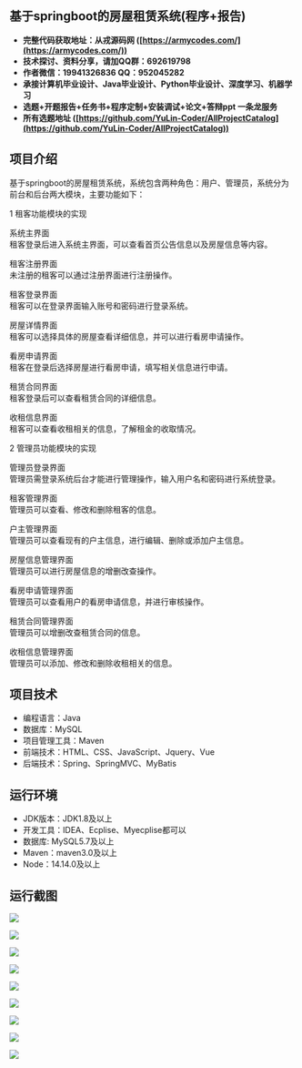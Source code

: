 ## 基于springboot的房屋租赁系统(程序+报告)

- <b>完整代码获取地址：从戎源码网 ([https://armycodes.com/](https://armycodes.com/))</b>
- <b>技术探讨、资料分享，请加QQ群：692619798</b> 
- <b>作者微信：19941326836  QQ：952045282</b> 
- <b>承接计算机毕业设计、Java毕业设计、Python毕业设计、深度学习、机器学习</b>
- <b>选题+开题报告+任务书+程序定制+安装调试+论文+答辩ppt 一条龙服务</b>
- <b>所有选题地址 ([https://github.com/YuLin-Coder/AllProjectCatalog](https://github.com/YuLin-Coder/AllProjectCatalog)) </b>

## 项目介绍
基于springboot的房屋租赁系统，系统包含两种角色：用户、管理员，系统分为前台和后台两大模块，主要功能如下：

1 租客功能模块的实现

系统主界面  
租客登录后进入系统主界面，可以查看首页公告信息以及房屋信息等内容。  

租客注册界面  
未注册的租客可以通过注册界面进行注册操作。  

租客登录界面  
租客可以在登录界面输入账号和密码进行登录系统。  

房屋详情界面  
租客可以选择具体的房屋查看详细信息，并可以进行看房申请操作。  

看房申请界面  
租客在登录后选择房屋进行看房申请，填写相关信息进行申请。  

租赁合同界面  
租客登录后可以查看租赁合同的详细信息。  

收租信息界面  
租客可以查看收租相关的信息，了解租金的收取情况。  

2 管理员功能模块的实现

管理员登录界面  
管理员需登录系统后台才能进行管理操作，输入用户名和密码进行系统登录。  

租客管理界面  
管理员可以查看、修改和删除租客的信息。  

户主管理界面  
管理员可以查看现有的户主信息，进行编辑、删除或添加户主信息。  

房屋信息管理界面  
管理员可以进行房屋信息的增删改查操作。  

看房申请管理界面  
管理员可以查看用户的看房申请信息，并进行审核操作。  

租赁合同管理界面  
管理员可以增删改查租赁合同的信息。  

收租信息管理界面  
管理员可以添加、修改和删除收租相关的信息。

## 项目技术
- 编程语言：Java
- 数据库：MySQL
- 项目管理工具：Maven
- 前端技术：HTML、CSS、JavaScript、Jquery、Vue
- 后端技术：Spring、SpringMVC、MyBatis

## 运行环境
- JDK版本：JDK1.8及以上
- 开发工具：IDEA、Ecplise、Myecplise都可以
- 数据库: MySQL5.7及以上
- Maven：maven3.0及以上
- Node：14.14.0及以上

## 运行截图
![](screenshot/1.png)

![](screenshot/2.png)

![](screenshot/3.png)

![](screenshot/4.png)

![](screenshot/5.png)

![](screenshot/6.png)

![](screenshot/7.png)

![](screenshot/8.png)

![](screenshot/9.png)
